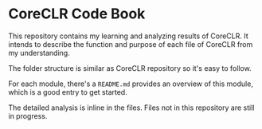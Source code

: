 # CoreCLR Code Book
This repository contains my learning and analyzing results of CoreCLR. It intends to describe the function and purpose of each file of CoreCLR from my understanding.

The folder structure is similar as CoreCLR repository so it's easy to follow.

For each module, there's a `README.md` provides an overview of this module, which is a good entry to get started.

The detailed analysis is inline in the files. Files not in this repository are still in progress.
